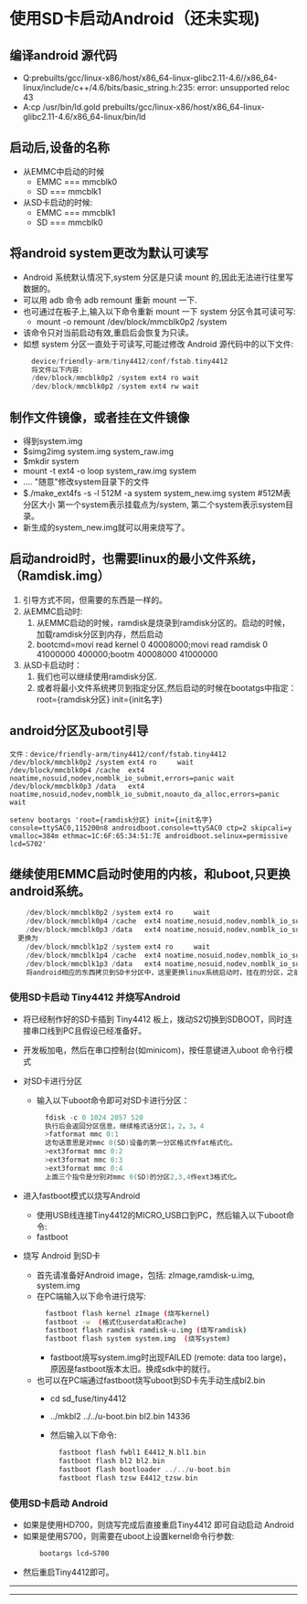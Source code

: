 # 使用SD卡启动Android（**还未实现**)

## 编译android 源代码

* Q:prebuilts/gcc/linux-x86/host/x86_64-linux-glibc2.11-4.6//x86_64-linux/include/c++/4.6/bits/basic_string.h:235: error: unsupported reloc 43
* A:cp /usr/bin/ld.gold prebuilts/gcc/linux-x86/host/x86_64-linux-glibc2.11-4.6/x86_64-linux/bin/ld 

## 启动后,设备的名称

* 从EMMC中启动的时候
  * EMMC === mmcblk0
  * SD   === mmcblk1
* 从SD卡启动的时候:
  * EMMC === mmcblk1
  * SD   === mmcblk0

## 将android system更改为默认可读写

* Android 系统默认情况下,system 分区是只读 mount 的,因此无法进行往里写数据的。
* 可以用 adb 命令 adb remount 重新 mount 一下.
* 也可通过在板子上,输入以下命令重新 mount 一下 system 分区令其可读可写:
  * mount -o remount /dev/block/mmcblk0p2 /system
* 该命令只对当前启动有效,重启后会恢复为只读。
* 如想 system 分区一直处于可读写,可能过修改 Android 源代码中的以下文件:
  ```C
    device/friendly-arm/tiny4412/conf/fstab.tiny4412
    将文件以下内容:
    /dev/block/mmcblk0p2 /system ext4 ro wait
    /dev/block/mmcblk0p2 /system ext4 rw wait
  ```

## 制作文件镜像，或者挂在文件镜像

* 得到system.img
* $simg2img  system.img  system_raw.img
* $mkdir  system
* mount -t ext4 -o loop system_raw.img system
* .... "随意"修改system目录下的文件
* $./make_ext4fs -s -l 512M -a system system_new.img system    #512M表分区大小 第一个system表示挂载点为/system, 第二个system表示system目录。
* 新生成的system_new.img就可以用来烧写了。

## 启动android时，也需要linux的最小文件系统，（Ramdisk.img）

1. 引导方式不同，但需要的东西是一样的。
1. 从EMMC启动时:
    1. 从EMMC启动的时候，ramdisk是烧录到ramdisk分区的。启动的时候，加载ramdisk分区到内存，然后启动
    1. bootcmd=movi read kernel 0 40008000;movi read ramdisk 0 41000000 400000;bootm 40008000 41000000
1. 从SD卡启动时：
    1. 我们也可以继续使用ramdisk分区.
    1. 或者将最小文件系统拷贝到指定分区,然后启动的时候在bootatgs中指定：root={ramdisk分区} init={init名字}

## android分区及uboot引导

  ```text
  文件：device/friendly-arm/tiny4412/conf/fstab.tiny4412
  /dev/block/mmcblk0p2 /system ext4 ro     wait
  /dev/block/mmcblk0p4 /cache  ext4 noatime,nosuid,nodev,nomblk_io_submit,errors=panic wait
  /dev/block/mmcblk0p3 /data   ext4 noatime,nosuid,nodev,nomblk_io_submit,noauto_da_alloc,errors=panic wait

  setenv bootargs 'root={ramdisk分区} init={init名字} console=ttySAC0,115200n8 androidboot.console=ttySAC0 ctp=2 skipcali=y vmalloc=384m ethmac=1C:6F:65:34:51:7E androidboot.selinux=permissive lcd=S702'
  ```

## 继续使用EMMC启动时使用的内核，和uboot,只更换android系统。

  ```C
      /dev/block/mmcblk0p2 /system ext4 ro     wait
      /dev/block/mmcblk0p4 /cache  ext4 noatime,nosuid,nodev,nomblk_io_submit,errors=panic wait
      /dev/block/mmcblk0p3 /data   ext4 noatime,nosuid,nodev,nomblk_io_submit,noauto_da_alloc,errors=panic wait
    更换为
      /dev/block/mmcblk1p2 /system ext4 ro     wait
      /dev/block/mmcblk1p4 /cache  ext4 noatime,nosuid,nodev,nomblk_io_submit,errors=panic wait
      /dev/block/mmcblk1p3 /data   ext4 noatime,nosuid,nodev,nomblk_io_submit,noauto_da_alloc,errors=panic wait
      将android相应的东西拷贝到SD卡分区中，这里更换linux系统启动时，挂在的分区，之前是挂在EMMC的分区。可以更改为挂在SD卡中的分区，这样来启动SD卡中的android的系统。但是内核和最小文件系统使用的和EMMC启动的时候是一样的
  ```

### 使用SD卡启动 Tiny4412 并烧写Android

* 将已经制作好的SD卡插到 Tiny4412 板上，拨动S2切换到SDBOOT，同时连接串口线到PC且假设已经准备好。
* 开发板加电，然后在串口控制台(如minicom)，按任意键进入uboot 命令行模式
* 对SD卡进行分区
  * 输入以下uboot命令即可对SD卡进行分区：
      ```C
        fdisk -c 0 1024 2057 520
        执行后会返回分区信息，继续格式话分区1，2，3，4
        >fatformat mmc 0:1
        这句话意思是对mmc 0(SD)设备的第一分区格式作fat格式化。
        >ext3format mmc 0:2
        >ext3format mmc 0:3
        >ext3format mmc 0:4
        上面三个指令是分别对mmc 0(SD)的分区2,3,4作ext3格式化。
      ```
* 进入fastboot模式以烧写Android
  * 使用USB线连接Tiny4412的MICRO_USB口到PC，然后输入以下uboot命令:
  * fastboot

* 烧写 Android 到SD卡
  * 首先请准备好Android image，包括: zImage,ramdisk-u.img, system.img
  * 在PC端输入以下命令进行烧写:
    ```bash
      fastboot flash kernel zImage (烧写kernel)
      fastboot -w  (格式化userdata和cache)
      fastboot flash ramdisk ramdisk-u.img (烧写ramdisk)
      fastboot flash system system.img  (烧写system)
    ```
    * fastboot焼写system.img时出现FAILED (remote: data too large)，原因是fastboot版本太旧。换成sdk中的就行。
  * 也可以在PC端通过fastboot烧写uboot到SD卡先手动生成bl2.bin
    * cd sd_fuse/tiny4412
    * ../mkbl2 ../../u-boot.bin bl2.bin 14336

    * 然后输入以下命令:
      ```C
        fastboot flash fwbl1 E4412_N.bl1.bin
        fastboot flash bl2 bl2.bin
        fastboot flash bootloader ../../u-boot.bin
        fastboot flash tzsw E4412_tzsw.bin
      ```
### 使用SD卡启动 Android

* 如果是使用HD700，则烧写完成后直接重启Tiny4412 即可自动启动 Android
* 如果是使用S700，则需要在uboot上设置kernel命令行参数:
    ```C
        bootargs lcd=S700
    ```
* 然后重启Tiny4412即可。

**************************************************************************************
**************************************************************************************
